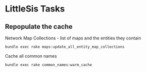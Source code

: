 # LittleSis Tasks

## Repopulate the cache

Network Map Collections - list of maps and the entities they contain

``` sh
bundle exec rake maps:update_all_entity_map_collections
```

Cache all common names

``` sh
bundle exec rake common_names:warm_cache
```
